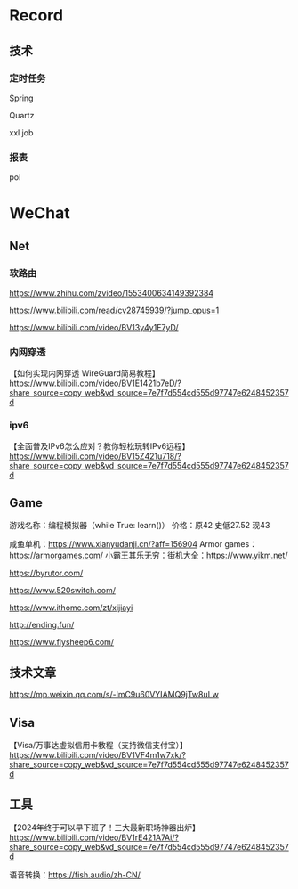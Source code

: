 # Record

## 技术

### 定时任务

Spring

Quartz

xxl job

### 报表

poi

# WeChat

## Net

### 软路由

https://www.zhihu.com/zvideo/1553400634149392384

https://www.bilibili.com/read/cv28745939/?jump_opus=1

https://www.bilibili.com/video/BV13y4y1E7yD/

### 内网穿透

【如何实现内网穿透 WireGuard简易教程】 https://www.bilibili.com/video/BV1E1421b7eD/?share_source=copy_web&vd_source=7e7f7d554cd555d97747e6248452357d

### ipv6

【全面普及IPv6怎么应对？教你轻松玩转IPv6远程】 https://www.bilibili.com/video/BV15Z421u718/?share_source=copy_web&vd_source=7e7f7d554cd555d97747e6248452357d

## Game

游戏名称：编程模拟器（while True: learn()） 价格：原42 史低27.52 现43

咸鱼单机：https://www.xianyudanji.cn/?aff=156904
Armor games：https://armorgames.com/
小霸王其乐无穷：街机大全：https://www.yikm.net/

https://byrutor.com/

https://www.520switch.com/

https://www.ithome.com/zt/xijiayi

http://ending.fun/

https://www.flysheep6.com/

## 技术文章

https://mp.weixin.qq.com/s/-lmC9u60VYIAMQ9jTw8uLw

## Visa

【Visa/万事达虚拟信用卡教程（支持微信支付宝）】 https://www.bilibili.com/video/BV1VF4m1w7xk/?share_source=copy_web&vd_source=7e7f7d554cd555d97747e6248452357d

## 工具

【2024年终于可以早下班了！三大最新职场神器出炉】 https://www.bilibili.com/video/BV1rE421A7Ai/?share_source=copy_web&vd_source=7e7f7d554cd555d97747e6248452357d

语音转换：https://fish.audio/zh-CN/